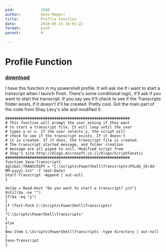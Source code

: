```yaml
---
pid:            1848
author:         Gene Magerr
title:          Profile Function
date:           2010-05-15 16:01:22
format:         posh
parent:         0

---
```


# Profile Function

### [download](Scripts\1848.ps1)

I have this function in my powershell profile. It will ask me if i want to start a transcript when I launch Posh. There's some conditional logic, it'll ask if you want to start the transcript. If you say yes it'll check to see if the Transcripts folder exists, if it doesn't it'll be created. Pretty cool. Got the main part of the code from Shay Levy's site and modified it.

```posh
########################################################
# This function will prompt the user asking if they want
# to start a transcript file. It will loop until the user
# types y or n. If the user selects y, the script will
# check to see if the transcript exists. If it doesn't
# it is created. If it does, the transcript file is created.
# The transcript started message, and folder creation
# message are all piped to null. Modified script from
# Shay's site http://blogs.microsoft.co.il/blogs/ScriptFanatic
########################################################
function Save-Transcript{
$global:TRANSCRIPT = "C:\Scripts\PowerShell\Transcripts\PSLOG_{0:dd-MM-yyyy}.txt" -f (Get-Date)
Start-Transcript -Append | out-null
}
 
do{$a = Read-Host "Do you want to start a transcript? y/n"}
Until($a -ne "") 
If($a -eq "y")
{
if (Test-Path C:\Scripts\PowerShell\Transcripts)
{
"C:\Scripts\PowerShell\Transcripts"
}
else
{
New-Item C:\Scripts\PowerShell\Transcripts -type directory | out-null
}
Save-Transcript
}
```
